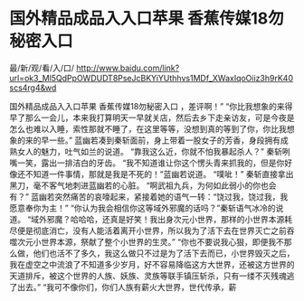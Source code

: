 # 国外精品成品入入口苹果 香蕉传媒18勿秘密入口

最/新/观/看/入/口/ http://www.baidu.com/link?url=ok3_Ml5QdPpOWDUDT8PseJcBKYiYUthhvs1MDf_XWaxIqoOiiz3h9rK40scs4rg4&wd

国外精品成品入入口苹果 香蕉传媒18勿秘密入口
，差评啊！”
    “你比我想象的来得早了那么一会儿，本来我打算明天一早就关店，然后去乡下走亲访友，可是今夜是怎么也难以入睡，索性那就不睡了，在这里等等，没想到真的等到了你，你比我想象的来的早一些。”
    蓝幽若凑到秦斩面前，身上带着一股女子的芳香，身段拥有成熟女人的魅力，吐气如兰的说道。
    “靠我这么近，你就不怕我暴起杀人？”
    秦斩咧嘴一笑，露出一排洁白的牙齿。
    “我不知道谁让你这个愣头青来抓我的，但是你好像还不知道一件事情，那就是我是不死的！”蓝幽若说道。
    “噗呲！”
    秦斩直接拿出黑刀，毫不客气地刺进蓝幽若的心脏。
    “啊武祖九兵，为何如此弱小的你也会有？”
    蓝幽若突然痛苦的哀嚎起来，紧接着她的语气一转：“饶过我，饶过我，我愿意奉你为主！”
    “你认为我会相信你这等域外邪魔的话吗？”秦斩语气冰冷的说道。
    “域外邪魔？哈哈哈，还真是好笑！我出身次元小世界，那样的小世界本源耗尽便是彻底消亡，没有人能活着离开小世界，所以我为了活下去在世界灭亡之前吞噬次元小世界本源，祭献了整个小世界的生灵。”
    “你也不要说我心狠，即便我不那么做，他们也活不了多久，我这么做只不过是为了活下去而已，小世界毁灭之后，我在虚空之中流浪了不知道多少岁月，好不容易降临这方大世界，还被这方世界的天道排斥，被这个世界的人族、妖族、灵族等联手镇压斩杀，只有一缕不灭残魂逃了出去。”
    “我可不像你们，你们人族有薪火大世界，世代传承，薪
